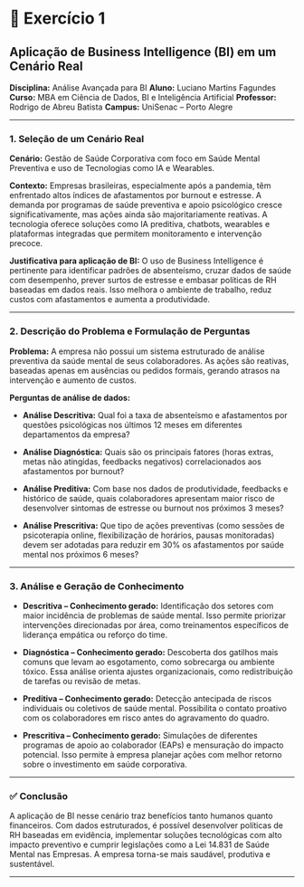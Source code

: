 # 📘 Exercício 1

## Aplicação de Business Intelligence (BI) em um Cenário Real

**Disciplina:** Análise Avançada para BI
**Aluno:** Luciano Martins Fagundes
**Curso:** MBA em Ciência de Dados, BI e Inteligência Artificial
**Professor:** Rodrigo de Abreu Batista
**Campus:** UniSenac – Porto Alegre

---

### 1. Seleção de um Cenário Real

**Cenário:**
Gestão de Saúde Corporativa com foco em Saúde Mental Preventiva e uso de Tecnologias como IA e Wearables.

**Contexto:**
Empresas brasileiras, especialmente após a pandemia, têm enfrentado altos índices de afastamentos por burnout e estresse. A demanda por programas de saúde preventiva e apoio psicológico cresce significativamente, mas ações ainda são majoritariamente reativas. A tecnologia oferece soluções como IA preditiva, chatbots, wearables e plataformas integradas que permitem monitoramento e intervenção precoce.

**Justificativa para aplicação de BI:**
O uso de Business Intelligence é pertinente para identificar padrões de absenteísmo, cruzar dados de saúde com desempenho, prever surtos de estresse e embasar políticas de RH baseadas em dados reais. Isso melhora o ambiente de trabalho, reduz custos com afastamentos e aumenta a produtividade.

---

### 2. Descrição do Problema e Formulação de Perguntas

**Problema:**
A empresa não possui um sistema estruturado de análise preventiva da saúde mental de seus colaboradores. As ações são reativas, baseadas apenas em ausências ou pedidos formais, gerando atrasos na intervenção e aumento de custos.

**Perguntas de análise de dados:**

* **Análise Descritiva:**
  Qual foi a taxa de absenteísmo e afastamentos por questões psicológicas nos últimos 12 meses em diferentes departamentos da empresa?

* **Análise Diagnóstica:**
  Quais são os principais fatores (horas extras, metas não atingidas, feedbacks negativos) correlacionados aos afastamentos por burnout?

* **Análise Preditiva:**
  Com base nos dados de produtividade, feedbacks e histórico de saúde, quais colaboradores apresentam maior risco de desenvolver sintomas de estresse ou burnout nos próximos 3 meses?

* **Análise Prescritiva:**
  Que tipo de ações preventivas (como sessões de psicoterapia online, flexibilização de horários, pausas monitoradas) devem ser adotadas para reduzir em 30% os afastamentos por saúde mental nos próximos 6 meses?

---

### 3. Análise e Geração de Conhecimento

* **Descritiva – Conhecimento gerado:**
  Identificação dos setores com maior incidência de problemas de saúde mental. Isso permite priorizar intervenções direcionadas por área, como treinamentos específicos de liderança empática ou reforço do time.

* **Diagnóstica – Conhecimento gerado:**
  Descoberta dos gatilhos mais comuns que levam ao esgotamento, como sobrecarga ou ambiente tóxico. Essa análise orienta ajustes organizacionais, como redistribuição de tarefas ou revisão de metas.

* **Preditiva – Conhecimento gerado:**
  Detecção antecipada de riscos individuais ou coletivos de saúde mental. Possibilita o contato proativo com os colaboradores em risco antes do agravamento do quadro.

* **Prescritiva – Conhecimento gerado:**
  Simulações de diferentes programas de apoio ao colaborador (EAPs) e mensuração do impacto potencial. Isso permite à empresa planejar ações com melhor retorno sobre o investimento em saúde corporativa.

---

### ✅ Conclusão

A aplicação de BI nesse cenário traz benefícios tanto humanos quanto financeiros. Com dados estruturados, é possível desenvolver políticas de RH baseadas em evidência, implementar soluções tecnológicas com alto impacto preventivo e cumprir legislações como a Lei 14.831 de Saúde Mental nas Empresas. A empresa torna-se mais saudável, produtiva e sustentável.

---
